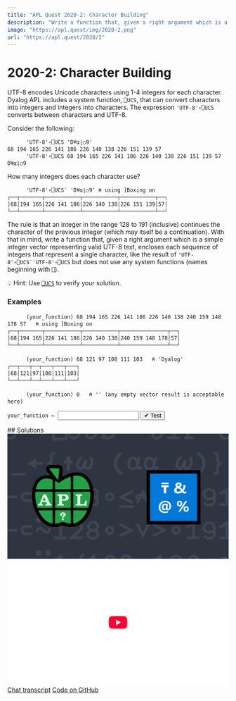 ```yaml
---
title: "APL Quest 2020-2: Character Building"
description: "Write a function that, given a right argument which is a simple integer vector representing valid UTF-8 text, encloses each sequence of integers that represent a single character, like the result of `'UTF-8'∘⎕UCS¨'UTF-8'∘⎕UCS` but does not use any system functions (names beginning with `⎕`)."
image: "https://apl.quest/img/2020-2.png"
url: "https://apl.quest/2020/2"
---
```


# <span class=s>2020-</span>2: Character Building
UTF-8 encodes Unicode characters using 1-4 integers for each character. Dyalog APL includes a system function, `⎕UCS`, that can convert characters into integers and integers into characters. The expression `'UTF-8'∘⎕UCS` converts between characters and UTF-8.

Consider the following:

```APL
      'UTF-8'∘⎕UCS 'D¥⍺⌊○9'
68 194 165 226 141 186 226 140 138 226 151 139 57
      'UTF-8'∘⎕UCS 68 194 165 226 141 186 226 140 138 226 151 139 57
D¥⍺⌊○9
```

How many integers does each character use?

```APL
      'UTF-8'∘⎕UCS¨ 'D¥⍺⌊○9' ⍝ using ]Boxing on
┌──┬───────┬───────────┬───────────┬───────────┬──┐
│68│194 165│226 141 186│226 140 138│226 151 139│57│
└──┴───────┴───────────┴───────────┴───────────┴──┘ 
```

The rule is that an integer in the range 128 to 191 (inclusive) continues the character of the previous integer (which may itself be a continuation). With that in mind, write a function that, given a right argument which is a simple integer vector representing valid UTF-8 text, encloses each sequence of integers that represent a single character, like the result of `'UTF-8'∘⎕UCS¨'UTF-8'∘⎕UCS` but does not use any system functions (names beginning with `⎕`).

💡 Hint: Use [`⎕UCS`](https://help.dyalog.com/latest/#Language/System%20Functions/ucs.htm) to verify your solution.

### Examples
```APL
      (your_function) 68 194 165 226 141 186 226 140 138 240 159 148 178 57   ⍝ using ]Boxing on
┌──┬───────┬───────────┬───────────┬───────────────┬──┐
│68│194 165│226 141 186│226 140 138│240 159 148 178│57│
└──┴───────┴───────────┴───────────┴───────────────┴──┘

      (your_function) 68 121 97 108 111 103   ⍝ 'Dyalog'
┌──┬───┬──┬───┬───┬───┐
│68│121│97│108│111│103│
└──┴───┴──┴───┴───┴───┘

      (your_function) ⍬   ⍝ '' (any empty vector result is acceptable here)
```
<div class="pdiv">
  <code onclick="p_Input.focus()">your_function ← </code><input id="p_Input" autocomplete="off" spellcheck="false" oninput="this.parentElement.querySelector`button`.disabled=false;localStorage.setItem(window.location.pathname,this.value)" onkeypress="subm(event)">
  <button onclick="alert$.next`Testing…`;submitSolution`p`" class="md-button md-button--primary">&#x2714; Test</button>
</div>
<blockquote id="p_Output"></blockquote>
## Solutions
<div onclick="play(this)" title="Video on YouTube" class="yt">
<img alt="Video Thumbnail" src="../../img/2020-2.png">
<img alt="YouTube" src="../../img/yt-big.png">
</div>
<a href="https://chat.stackexchange.com/transcript/52405?m=63803321#63803321" target="_blank" class="md-button md-button--primary">Chat transcript</a>
<a href="https://github.com/abrudz/apl_quest/tree/main/2020/2.apl" target="_blank" class="md-button md-button--primary right">Code on GitHub</a>

<script>
    testCases={"a":["68 121 97 108 111 103","68 194 165 226 141 186 226 140 138 240 159 148 178 57","'UTF-8'⎕UCS⎕AV[10?256]"],"b":["⍬",",65","65 240 176 128 128 65"],"f":"'UTF-8'∘⎕UCS¨'UTF-8'∘⎕UCS","p":"⍬∘,","x":"⎕"}
    p_Input.value=localStorage.getItem(window.location.pathname)
    play=e=>e.outerHTML=`<iframe src="https://www.youtube.com/embed/C5X6FlTNzX4?list=PLYKQVqyrAEj9wDIUyLDGtDAFTKY38BUMN&autoplay=1" title="<span class=s>2020-</span>2: Character Building (APL Quest 2020-2)" frameborder="0" allow="accelerometer; autoplay; clipboard-write; encrypted-media; gyroscope; picture-in-picture; web-share" referrerpolicy="strict-origin-when-cross-origin" allowfullscreen></iframe>`
</script>
